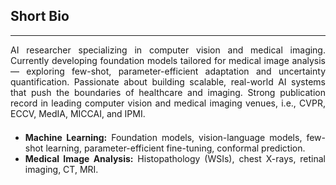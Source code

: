 ## Short Bio
---

<div style="text-align: justify ">
AI researcher specializing in computer vision and medical imaging. Currently developing foundation models tailored for medical image analysis — exploring few-shot, parameter-efficient adaptation and uncertainty quantification. Passionate about building scalable, real-world AI systems that push the boundaries of healthcare and imaging. Strong publication record in leading computer vision and medical imaging venues, i.e., CVPR, ECCV, MedIA, MICCAI, and IPMI.
</div>

<div style="line-height:50%;">
    <br>
</div>

<div style="text-align: justify "> 
    <ul>
        <li>
            <strong>Machine Learning:</strong> Foundation models, vision-language models, few-shot learning, parameter-efficient fine-tuning, conformal prediction.
        </li> 
        <li>
            <strong>Medical Image Analysis:</strong> Histopathology (WSIs), chest X-rays, retinal imaging, CT, MRI.
        </li>
    </ul>
 </div>
